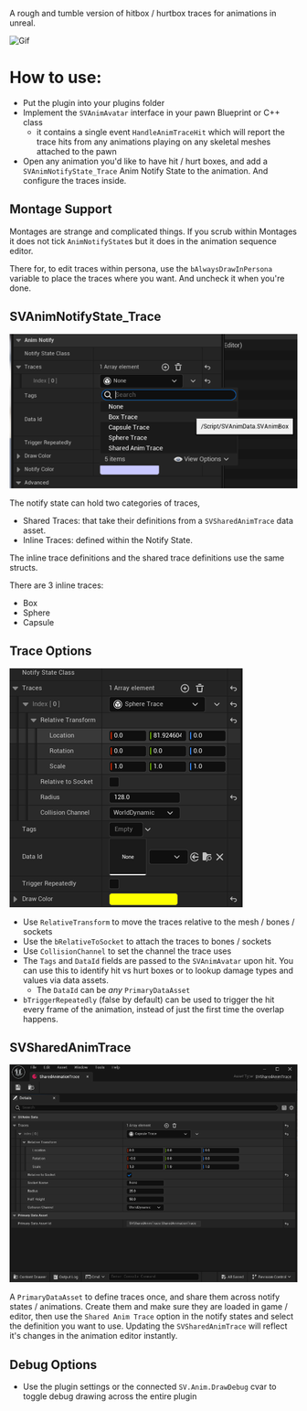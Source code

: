 A rough and tumble version of hitbox / hurtbox traces for animations in unreal.

![Gif](TraceEditor.gif)

# How to use:

- Put the plugin into your plugins folder
- Implement the `SVAnimAvatar` interface in your pawn Blueprint or C++ class
    - it contains a single event `HandleAnimTraceHit` which will report the trace hits from any animations playing on any skeletal meshes attached to the pawn
- Open any animation you'd like to have hit / hurt boxes, and add a `SVAnimNotifyState_Trace` Anim Notify State to the animation. And configure the traces inside.

## Montage Support
 Montages are strange and complicated things. If you scrub within Montages it does not tick `AnimNotifyState`s but it does in the animation sequence editor. 
 
 There for, to edit traces within persona, use the `bAlwaysDrawInPersona` variable to place the traces where you want. And uncheck it when you're done.

## SVAnimNotifyState_Trace

![TraceOptions](TraceTypes.png)

The notify state can hold two categories of traces,
-  Shared Traces:  that take their definitions from a `SVSharedAnimTrace` data asset.
- Inline Traces: defined within the Notify State.

The inline trace definitions and the shared trace definitions use the same structs.

There are 3 inline traces:
- Box
- Sphere
- Capsule

## Trace Options

![Sphere Trace Options](SphereTraceOptions.png)

- Use `RelativeTransform` to move the traces relative to the mesh / bones / sockets
- Use the `bRelativeToSocket` to attach the traces to bones / sockets
- Use `CollisionChannel` to set the channel the trace uses
- The `Tags` and `DataId` fields are passed to the `SVAnimAvatar` upon hit. You can use this to identify hit vs hurt boxes or to lookup damage types and values via data assets.
    - The `DataId` can be *any* `PrimaryDataAsset`
- `bTriggerRepeatedly` (false by default) can be used to trigger the hit every frame of the animation, instead of just the first time the overlap happens.

## SVSharedAnimTrace 

![SVSharedAnimTrace](SharedTraceDataAsset.png)

A `PrimaryDataAsset` to define traces once, and share them across notify states / animations. Create them and make sure they are loaded in game / editor, then use the `Shared Anim Trace` option in the notify states and select the definition you want to use. Updating the `SVSharedAnimTrace` will reflect it's changes in the animation editor instantly.

## Debug Options
- Use the plugin settings or the connected `SV.Anim.DrawDebug` cvar to toggle debug drawing across the entire plugin

